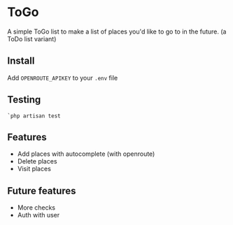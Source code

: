 # ToGo

A simple ToGo list to make a list of places you'd like to go to in the future. (a ToDo list variant)

## Install

Add `OPENROUTE_APIKEY` to your `.env` file

## Testing

    `php artisan test

## Features

- Add places with autocomplete (with openroute)
- Delete places
- Visit places

## Future features

- More checks
- Auth with user


